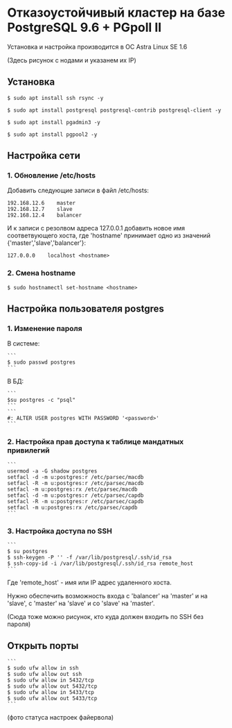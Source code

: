 # Отказоустойчивый кластер на базе PostgreSQL 9.6 + PGpoll II

Установка и настройка производится в ОС Astra Linux SE 1.6

(Здесь рисунок с нодами и указанем их IP)

## Установка

```
$ sudo apt install ssh rsync -y
```
```
$ sudo apt install postgresql postgresql-contrib postgresql-client -y
```
```
$ sudo apt install pgadmin3 -y
```
```
$ sudo apt install pgpool2 -y
```

## Настройка сети

### 1. Обновление /etc/hosts

Добавить следующие записи в файл /etc/hosts:
  
  ```
  192.168.12.6    master
  192.168.12.7    slave
  192.168.12.4    balancer
  ```
   
И к записи с резолвом адреса 127.0.0.1 добавить новое имя соответвующего хоста, где 'hostname' принимает одно из значений {'master','slave','balancer'}:
  
  ```
  127.0.0.0    localhost <hostname>
  ```
    
### 2. Смена hostname

  ```
  $ sudo hostnamectl set-hostname <hostname>
  ```

## Настройка пользователя postgres

### 1. Изменение пароля
    
  В системе: 
  
    ```
    $ sudo passwd postgres
    ```
  
  В БД:
  
    ```
    $su postgres -c "psql"
    ```
    ```
    #: ALTER USER postgres WITH PASSWORD '<password>'
    ```

### 2. Настройка прав доступа к таблице мандатных привилегий

    ```
    usermod -a -G shadow postgres
    setfacl -d -m u:postgres:r /etc/parsec/macdb
    setfacl -R -m u:postgres:r /etc/parsec/macdb
    setfacl -m u:postgres:rx /etc/parsec/macdb
    setfacl -d -m u:postgres:r /etc/parsec/capdb
    setfacl -R -m u:postgres:r /etc/parsec/capdb
    setfacl -m u:postgres:rx /etc/parsec/capdb
    ```
    
### 3. Настройка доступа по SSH

    ```
    $ su postgres
    $ ssh-keygen -P '' -f /var/lib/postgresql/.ssh/id_rsa
    $ ssh-copy-id -i /var/lib/postgresql/.ssh/id_rsa remote_host
    ```
    
  Где 'remote_host' - имя или IP адрес удаленного хоста.
  
  Нужно обеспечить возможность входа с 'balancer' на 'master' и на 'slave', с 'master' на 'slave' и со 'slave' на 'master'.
  
  (Сюда тоже можно рисунок, кто куда должен входить по SSH без пароля)
  
## Открыть порты 

    ```
    $ sudo ufw allow in ssh
    $ sudo ufw allow out ssh
    $ sudo ufw allow in 5432/tcp
    $ sudo ufw allow out 5432/tcp
    $ sudo ufw allow in 5433/tcp
    $ sudo ufw allow out 5433/tcp
    ```
    
  (фото статуса настроек файервола)

